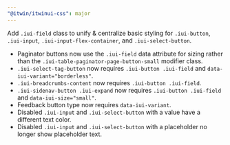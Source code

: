 ```yaml
---
"@itwin/itwinui-css": major
---
```


Add `.iui-field` class to unify & centralize basic styling for `.iui-button`, `.iui-input`, `.iui-input-flex-container`, and `.iui-select-button`.

- Paginator buttons now use the `.iui-field` data attribute for sizing rather than the `.iui-table-paginator-page-button-small` modifier class.
- `.iui-select-tag-button` now requires `.iui-button .iui-field` and `data-iui-variant="borderless"`.
- `.iui-breadcrumbs-content` now requires `.iui-button .iui-field`.
- `.iui-sidenav-button .iui-expand` now requires `.iui-button .iui-field` and `data-iui-size="small"`.
- Feedback button type now requires `data-iui-variant`.
- Disabled `.iui-input` and `.iui-select-button` with a value have a different text color.
- Disabled `.iui-input` and `.iui-select-button` with a placeholder no longer show placeholder text.
